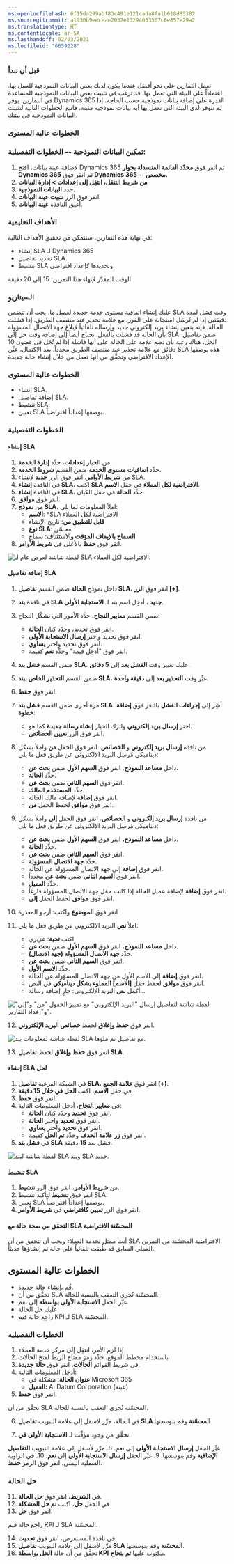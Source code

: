 ```yaml
---
ms.openlocfilehash: 6f15da299abf83c491e121cada8fa1b618d83382
ms.sourcegitcommit: a1930b9eeceae2032e13294053567c6e857e29a2
ms.translationtype: HT
ms.contentlocale: ar-SA
ms.lasthandoff: 02/03/2021
ms.locfileid: "6659228"
---
```

### <a name="before-we-begin"></a>قبل أن نبدأ

تعمل التمارين على نحو أفضل عندما يكون لديك بعض البيانات النموذجية للعمل بها. اعتماداً على البيئة التي تعمل بها، قد ترغب في تثبيت بعض البيانات النموذجية للمساعدة في التمارين. يوفر Dynamics 365 القدرة على إضافة بيانات نموذجية حسب الحاجة. إذا لم تتوفر لدى البيئة التي تعمل بها أية بيانات نموذجية مثبتة، فاتبع الخطوات التالية لتثبيت البيانات النموذجية في بيئتك.

### <a name="high-level-steps"></a>الخطوات عالية المستوى

### <a name="enable-sample-data----detailed-steps"></a>تمكين البيانات النموذجية -- الخطوات التفصيلية:

1. لإضافة عينة بيانات، افتح Dynamics 365 ثم انقر فوق **محدّد القائمة المنسدلة بجوار Dynamics 365** ثم انقر فوق **Dynamics 365 -- مخصص.**
2. **من شريط التنقل، انتقِل إلى إعدادات \> إدارة البيانات**
3. حدد **البيانات النموذجية**.
4. انقر فوق الزر **تثبيت عينة البيانات**.
5. أغلِق النافذة **عينة البيانات**.

### <a name="learning-objectives"></a>الأهداف التعليمية

في نهاية هذه التمارين، ستتمكن من تحقيق الأهداف التالية:

-   إنشاء SLA لـ Dynamics 365
-   تحديد تفاصيل SLA.
-   تنشيط SLA وتحديدها كإعداد افتراضي.

الوقت المقدَّر لإنهاء هذا التمرين: 15 إلى 20 دقيقة

### <a name="scenario"></a>السيناريو

عليك إنشاء اتفاقية مستوى خدمة جديدة لعميل ما. يجب أن تتضمن SLA وقت فشل لمدة دقيقتين إذا لم تُرسَل استجابة على الفور، مع علامة تحذير عند منتصف الطريق. إذا فشلت الحالة، فإنه يتعين إنشاء بريد إلكتروني جديد وإرساله تلقائياً لإبلاغ جهة الاتصال المسؤولة بأن الحالة قد فشلت بالفعل. تحتاج أيضاً إلى إضافة وقت حل إلى SLA. ضمن تفاصيل الحل، هناك رغبة بأن تضع علامة على الحالة على أنها فاشلة إذا لم تُحَل في غضون 10 دقائق مع علامة تحذير عند منتصف الطريق مجدداً. بعد الاكتمال، عيِّن SLA هذه بوصفها الإعداد الافتراضي وتحقَّق من أنها تعمل من خلال إنشاء حالة جديدة.

### <a name="high-level-steps"></a>الخطوات عالية المستوى

-   إنشاء SLA.
-   إضافة تفاصيل SLA.
-   تنشيط SLA.
-   تعيين SLA بوصفها إعداداً افتراضياً.

### <a name="detailed-steps"></a>الخطوات التفصيلية

#### <a name="create-an-sla"></a>إنشاء SLA

1.  من الخيار **إعدادات**، حدِّد **إدارة الخدمة**.
2.  حدِّد **اتفاقيات مستوى الخدمة** ضمن القسم **شروط الخدمة**.
3.  من **شريط الأوامر**، انقر فوق الزر **جديد** لإنشاء SLA.
4.  في النافذة **إنشاء SLA**، اكتب **SLA الافتراضية لكل العملاء** في حقل **الاسم**.
5.  في النافذة **إنشاء SLA**، حدِّد **الحالة** في حقل الكيان.
6.  انقر فوق **موافق.**
7.  من **نموذج SLA**، املأ المعلومات لما يلي:
    -   **الاسم**: *SLA الافتراضية لكل العملاء
    -   **قابل للتطبيق من**: تاريخ الإنشاء
    -   **نوع SLA**: محسّن
    -   **السماح بالإيقاف المؤقت والاستئناف**: سماح
8.  انقر فوق **حفظ** بالأعلى في **شريط الأوامر**.

![لقطة شاشة لعرض عام لـ SLA الافتراضية لكل العملاء.](../media/SLA-Unit7-1.png)

#### <a name="add-sla-details"></a>إضافة تفاصيل SLA

1.  داخل نموذج **الحالة** ضمن القسم **تفاصيل SLA**، انقر فوق **الزر \[+\]**.
2.  في نافذة **بند SLA جديد** ، أدخِل اسم بند لـ **الاستجابة الأولى**.
3.  ضمن القسم **معايير النجاح**، حدِّد الأمور التي تشكّل النجاح:
    -   انقر فوق تحديد، وحدّد كيان **الحالة**.
    -   انقر فوق تحديد واختر **إرسال الاستجابة الأولى**.
    -   انقر فوق تحديد واختر **يساوي**.
    -   انقر فوق "أدخِل قيمة" وحدِّد **نعم** كقيمة.

4.  ضمن القسم **فشل بند SLA**، عليك تغيير وقت **الفشل بعد** إلى **5 دقائق**.
5.  ضمن القسم **التحذير الخاص ببند SLA**، غيِّر وقت **التحذير بعد** إلى **دقيقة واحدة**.
6.  انقر فوق **حفظ**.
7.  مرة أخرى ضمن القسم **فشل بند SLA**، أشِر إلى **إجراءات الفشل** بالنقر فوق **إضافة خطوة**:
    -   اختر **إرسال بريد إلكتروني** واترك الخيار **إنشاء رسالة جديدة** كما هو.
    -   انقر فوق الزر **تعيين الخصائص**.
8.  من نافذة **إرسال بريد إلكتروني** و **الخصائص**، انقر فوق الحقل **من** واملأ بشكل ديناميكي مُرسِل البريد الإلكتروني عن طريق فعل ما يلي:
    -   داخل **مساعد النموذج**، انقر فوق **السهم الأول** ضمن **بحث عن**.
    -   حدِّد **الحالة**.
    -   انقر فوق **السهم الثاني** ضمن **بحث عن**.
    -   حدِّد **المستخدم المالك**.
    -   انقر فوق **إضافة** لإضافة مالك الحالة.
    -   انقر فوق **موافق** لحفظ الحقل **من**.

9.  من نافذة **إرسال بريد إلكتروني** و **الخصائص**، انقر فوق الحقل **إلى** واملأ بشكل ديناميكي مُرسِل البريد الإلكتروني عن طريق فعل ما يلي:
    -   داخل **مساعد النموذج**، انقر فوق **السهم الأول** ضمن **بحث عن**.
    -   حدِّد **الحالة**.
    -   انقر فوق **السهم الثاني** ضمن **بحث عن**.
    -   حدِّد **جهة الاتصال المسؤولة**.
    -   انقر فوق **إضافة** إلى جهة الاتصال المسؤولة عن الحالة.
    -   انقر فوق **السهم الثاني** ضمن **بحث عن** مجدداً.
    -   حدِّد **العميل**.
    -   انقر فوق **إضافة** لإضافة عميل الحالة إذا كانت حقل جهة الاتصال المسؤولة فارغاً.
    -   انقر فوق **موافق** لحفظ الحقل **إلى**.
10. انقر فوق **الموضوع** واكتب: أرجو المعذرة
11. املأ **نص** البريد الإلكتروني عن طريق فعل ما يلي:
    -   اكتب **تحية**: عزيزي
    -   داخل **مساعد النموذج**، انقر فوق **السهم الأول** ضمن **بحث عن**.
    -   حدِّد **جهة الاتصال المسؤولة (جهة الاتصال)**.
    -   انقر فوق **السهم الثاني** ضمن **بحث عن**.
    -   حدِّد **الاسم الأول**.
    -   انقر فوق **إضافة** إلى الاسم الأول من جهة الاتصال المسؤولة عن الحالة.
    -   انقر فوق **موافق** لحفظ حقل **\[الاسم\] المملوء بشكل ديناميكي** في النص.
    -   أكمِل **نص** البريد الإلكتروني: جارٍ إضافة رسالة...

![لقطة شاشة لتفاصيل إرسال "البريد الإلكتروني" مع تمييز الحقول "من" و"إلى" و"إعداد التقارير".](../media/SLA-Unit7-4.png)

12. انقر فوق **حفظ وإغلاق** لحفظ **خصائص البريد الإلكتروني**.

![لقطة شاشة لمعلومات بند SLA مع تفاصيل تم ملؤها.](../media/SLA-Unit7-2.png)

13. انقر فوق **حفظ وإغلاق** لحفظ **تفاصيل SLA**.

#### <a name="create-a-resolution-sla"></a>إنشاء SLA لحل

1.  في الشبكة الفرعية **تفاصيل SLA**، انقر فوق **علامة الجمع (+)**.
2.  في حقل **الاسم**، اكتب **الحل في خلال 15 دقيقة**.
3.  انقر فوق **حفظ**.
4.  في **معايير النجاح**، أدخِل المعلومات التالية:
    -   انقر فوق **تحديد** وحدّد كيان **الحالة**.
    -   انقر فوق **تحديد** واختر **الحالة**.
    -   انقر فوق **تحديد** واختر **يساوي**.
    -   انقر فوق **زر علامة الحذف** وحدِّد **تم الحل** كقيمة.
5.  في **فشل بند SLA** فشل بعد **15** دقيقة.

![لقطة شاشة لبند SLA وبند SLA جديد.](../media/SLA-Unit7-3.png)

#### <a name="activate-the-sla"></a>تنشيط SLA

1. من **شريط الأوامر**، انقر فوق الزر **تنشيط**.
2. انقر فوق **تنشيط** لتأكيد تنشيط SLA.
3. تعيين SLA بوصفها إعداداً افتراضياً. 
4. انقر فوق الزر **تعيين كافتراضي** في **شريط الأوامر**.

#### <a name="validating-a-case-with-default-enhanced-sla"></a>التحقق من صحة حالة مع SLA المحسّنة الافتراضية

أنت ممثل لخدمة العملاء ويجب أن تتحقق من أن SLA الافتراضية المحسّنة من التمرين العملي السابق قد طُبقت تلقائياً على حالة تم إنشاؤها حديثاً.

## <a name="high-level-steps"></a>الخطوات عالية المستوى

-   قُم بإنشاء حالة جديدة.
-   تحقَّق من أن SLA المحسّنة تُجري التعقب بالنسبة للحالة.
-   غيّر الحقل **الاستجابة الأولى بواسطة** إلى نعم.
-   عليك حل الحالة.
-   راجِع حالة قيم KPI لـ SLA المحسّنة.

### <a name="detailed-steps"></a>الخطوات التفصيلية

1. إذا لزم الأمر، انتقِل إلى مركز خدمة العملاء
2. باستخدام مخطط الموقع، حدِّد رمز مفتاح الربط لفتح الحالات
3. في شريط القوائم **الحالات**، انقر فوق **حالة جديدة**.
4. أدخِل المعلومات التالية:
    -   **عنوان الحالة**: مشكلة في Microsoft 365
    -   **العميل:** A. Datum Corporation (عينة)
5. انقر فوق **حفظ**.

تحقَّق من أن SLA المحسّنة تُجري التعقب بالنسبة للحالة.

6. في الحالة، مرِّر لأسفل إلى علامة التبويب **تفاصيل SLA المحسّنة** وقم بتوسعتها.

7. تحقَّق من وجود مؤقِّت لـ **الاستجابة الأولى في**.

غيِّر الحقل **إرسال الاستجابة الأولى** إلى نعم.
8. مرِّر لأسفل إلى علامة التبويب **التفاصيل الإضافية** وقم بتوسعتها.
9. غيِّر الحقل **إرسال الاستجابة الأولى** إلى **نعم**.
10. في الزاوية السفلية اليمنى، انقر فوق الرمز **حفظ**.

### <a name="resolve-the-case"></a>حل الحالة

11. في **الشريط**، انقر فوق **حل الحالة**.
12. في الحقل **حل**، اكتب **تم حل المشكلة**.
13. انقر فوق **حل**.

راجِع حالة قيم KPI لـ SLA المحسّنة.

14. في نافذة المستعرض، انقر فوق **تحديث**.
15. مرِّر لأسفل إلى علامة التبويب **تفاصيل SLA المحسّنة** وقم بتوسعتها.
16. تحقَّق من أن حالة **‏‏الحل بواسطة KPI** مكتوب عليها **تم بنجاح**.
